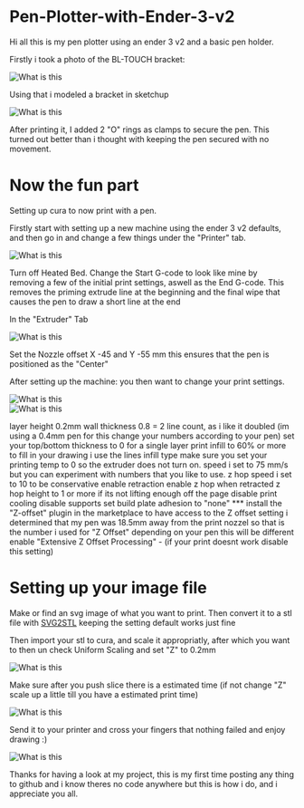 # Pen-Plotter-with-Ender-3-v2

Hi all this is my pen plotter using an ender 3 v2 and a basic pen holder.

Firstly i took a photo of the BL-TOUCH bracket: 

![What is this](bracket.png) <br>

Using that i modeled a bracket in sketchup 

![What is this](Sketch.png) <br>

After printing it, I added 2 "O" rings as clamps to secure the pen.
This turned out better than i thought with keeping the pen secured with no movement.

# Now the fun part

Setting up cura to now print with a pen.

Firstly start with setting up a new machine using the ender 3 v2 defaults, and then go in and change a few things under the "Printer" tab.

![What is this](machinesettings1.png) <br>

Turn off Heated Bed.
Change the Start G-code to look like mine by removing a few of the initial print settings, aswell as the End G-code.
This removes the priming extrude line at the beginning and the final wipe that causes the pen to draw a short line at the end

In the "Extruder" Tab

![What is this](machinesettings2.png) <br>

Set the Nozzle offset X -45 and Y -55 mm this ensures that the pen is positioned as the "Center"

After setting up the machine:
you then want to change your print settings.

![What is this](printsettings1.png) <br>
![What is this](printsettings2.png) <br>

layer height 0.2mm
wall thickness 0.8 = 2 line count, as i like it doubled (im using a 0.4mm pen for this change your numbers according to your pen)
set your top/bottom thickness to 0 for a single layer print
infill to 60% or more to fill in your drawing i use the lines infill type
make sure you set your printing temp to 0 so the extruder does not turn on.
speed i set to 75 mm/s but you can experiment with numbers that you like to use.
z hop speed i set to 10 to be conservative
enable retraction
enable z hop when retracted
z hop height to 1 or more if its not lifting enough off the page
disable print cooling
disable supports
set build plate adhesion to "none"
*** install the "Z-offset" plugin in the marketplace to have access to the Z offset setting
i determined that my pen was 18.5mm away from the print nozzel so that is the number i used for "Z Offset" depending on your pen this will be different
enable "Extensive Z Offset Processing" - (if your print doesnt work disable this setting)

# Setting up your image file

Make or find an svg image of what you want to print.
Then convert it to a stl file with [SVG2STL](https://svg2stl.com/)
keeping the setting default works just fine

Then import your stl to cura, and scale it appropriatly, after which you want to then un check Uniform Scaling and set "Z" to 0.2mm

![What is this](scale.png) <br>

Make sure after you push slice there is a estimated time (if not change "Z" scale up a little till you have a estimated print time)

![What is this](slicetimer.png) <br>

Send it to your printer and cross your fingers that nothing failed and enjoy drawing :) 

![What is this](Final.png) <br>

Thanks for having a look at my project, this is my first time posting any thing to github and i know theres no code anywhere but this is how i do, and i appreciate you all.

